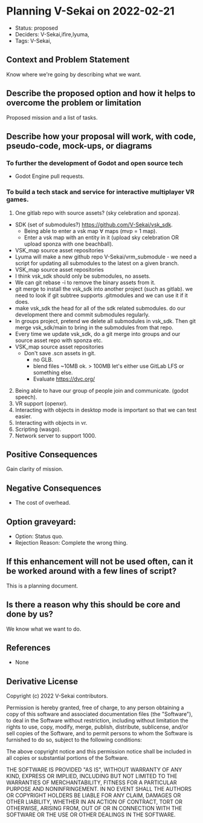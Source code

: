 # Planning V-Sekai on 2022-02-21

- Status: proposed <!-- draft | rejected | accepted | deprecated | superseded by -->
- Deciders: V-Sekai,ifire,lyuma,
- Tags: V-Sekai,

## Context and Problem Statement

Know where we're going by describing what we want.

## Describe the proposed option and how it helps to overcome the problem or limitation

Proposed mission and a list of tasks.

## Describe how your proposal will work, with code, pseudo-code, mock-ups, or diagrams

### To further the development of Godot and open source tech

- Godot Engine pull requests.

### To build a tech stack and service for interactive multiplayer VR games.

1. One gitlab repo with source assets? (sky celebration and sponza).
  * SDK (set of submodules?) https://github.com/V-Sekai/vsk_sdk.
     * Being able to enter a vsk map ∀ maps (mvp = 1 map). 
     * Enter a vsk map with an entity in it (upload sky celebration OR upload sponza with one beachball). 
  * VSK_map source asset repositories
  * Lyuma will make a new github repo V-Sekai/vrm_submodule - we need a script for updating all submodules to the latest on a given branch.
  * VSK_map source asset repositories 
  * I think vsk_sdk should only be submodules, no assets. 
  * We can git rebase -i to remove the binary assets from it. 
  * git merge to install the vsk_sdk into another project (such as gitlab). we need to look if git subtree supports .gitmodules and we can use it if it does. 
  * make vsk_sdk the head for all of the sdk related submodules. do our development there and commit submodules regularly. 
  * In groups project, pretend we delete all submodules in vsk_sdk. Then git merge vsk_sdk/main to bring in the submodules from that repo. 
  * Every time we update vsk_sdk, do a git merge into groups and our source asset repo with sponza etc.
  * VSK_map source asset repositories 
     * Don't save .scn assets in git.
        *   no GLB. 
        *   blend files ~10MB ok. > 100MB let's either use GitLab LFS or something else.
        *   Evaluate https://dvc.org/
2. Being able to have our group of people join and communicate. (godot speech).
3. VR support (openxr). 
4. Interacting with objects in desktop mode is important so that we can test easier.
5. Interacting with objects in vr.
6. Scripting (wasgo).
7. Network server to support 1000.

## Positive Consequences <!-- optional -->

Gain clarity of mission.

## Negative Consequences <!-- optional -->

- The cost of overhead.

## Option graveyard: <!-- same as above -->

- Option: Status quo. <!-- [List the proposed options no longer open for consideration.] -->
- Rejection Reason: Complete the wrong thing. <!-- [List the reasons for the rejection: (the Bad traits)] -->

## If this enhancement will not be used often, can it be worked around with a few lines of script?

This is a planning document. 

## Is there a reason why this should be core and done by us?

We know what we want to do.

## References <!-- optional and numbers of links can vary -->

- None

## Derivative License

Copyright (c) 2022 V-Sekai contributors.

Permission is hereby granted, free of charge, to any person obtaining a copy
of this software and associated documentation files (the "Software"), to deal
in the Software without restriction, including without limitation the rights
to use, copy, modify, merge, publish, distribute, sublicense, and/or sell
copies of the Software, and to permit persons to whom the Software is
furnished to do so, subject to the following conditions:

The above copyright notice and this permission notice shall be included in all
copies or substantial portions of the Software.

THE SOFTWARE IS PROVIDED "AS IS", WITHOUT WARRANTY OF ANY KIND, EXPRESS OR
IMPLIED, INCLUDING BUT NOT LIMITED TO THE WARRANTIES OF MERCHANTABILITY,
FITNESS FOR A PARTICULAR PURPOSE AND NONINFRINGEMENT. IN NO EVENT SHALL THE
AUTHORS OR COPYRIGHT HOLDERS BE LIABLE FOR ANY CLAIM, DAMAGES OR OTHER
LIABILITY, WHETHER IN AN ACTION OF CONTRACT, TORT OR OTHERWISE, ARISING FROM,
OUT OF OR IN CONNECTION WITH THE SOFTWARE OR THE USE OR OTHER DEALINGS IN THE
SOFTWARE.
